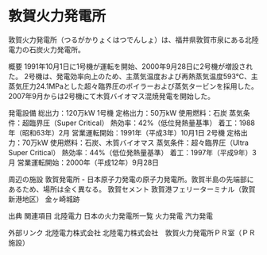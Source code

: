 # 敦賀火力発電所

敦賀火力発電所（つるがかりょくはつでんしょ）は、福井県敦賀市泉にある北陸電力の石炭火力発電所。

概要
1991年10月1日に1号機が運転を開始、2000年9月28日に2号機が増設された。
2号機は、発電効率向上のため、主蒸気温度および再熱蒸気温度593℃、主蒸気圧力24.1MPaとした超々臨界圧のボイラーおよび蒸気タービンを採用した。
2007年9月からは2号機にて木質バイオマス混焼発電を開始した。

発電設備
総出力：120万kW
1号機
定格出力：50万kW
使用燃料：石炭
蒸気条件：超臨界圧（Super Critical）
熱効率：42%（低位発熱量基準）
着工：1988年（昭和63年）2月
営業運転開始：1991年（平成3年）10月1日
2号機
定格出力：70万kW
使用燃料：石炭、木質バイオマス
蒸気条件：超々臨界圧（Ultra Super Critical）
熱効率：44%（低位発熱量基準）
着工：1997年（平成9年）3月
営業運転開始：2000年（平成12年）9月28日

周辺の施設
敦賀発電所 - 日本原子力発電の原子力発電所。敦賀半島の先端部にあるため、場所は全く異なる。
敦賀セメント
敦賀港フェリーターミナル（敦賀新港地区）
金ヶ崎城跡

出典
関連項目
北陸電力
日本の火力発電所一覧
火力発電
汽力発電

外部リンク
北陸電力株式会社
北陸電力株式会社　敦賀火力発電所ＰＲ室（ＰＲ施設）